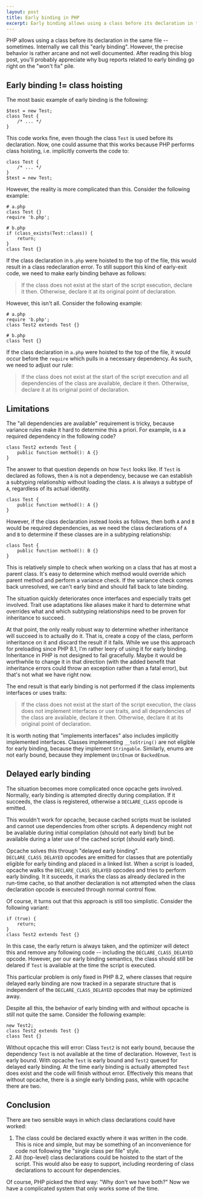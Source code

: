 ```yaml
---
layout: post
title: Early binding in PHP
excerpt: Early binding allows using a class before its declaration in the same file. However, the precise behavior is rather arcane.
---
```

PHP allows using a class before its declaration in the same file -- sometimes. Internally we call this "early binding". However, the precise behavior is rather arcane and not well documented. After reading this blog post, you'll probably appreciate why bug reports related to early binding go right on the "won't fix" pile.

## Early binding != class hoisting

The most basic example of early binding is the following:

```php?start_inline=1
$test = new Test;
class Test {
    /* ... */
}
```

This code works fine, even though the class `Test` is used before its declaration. Now, one could assume that this works because PHP performs class hoisting, i.e. implicitly converts the code to:


```php?start_inline=1
class Test {
    /* ... */
}
$test = new Test;
```

However, the reality is more complicated than this. Consider the following example:

```php?start_inline=1
# a.php
class Test {}
require 'b.php';

# b.php
if (class_exists(Test::class)) {
    return;
}
class Test {}
```

If the class declaration in `b.php` were hoisted to the top of the file, this would result in a class redeclaration error. To still support this kind of early-exit code, we need to make early binding behave as follows:

> If the class does not exist at the start of the script execution, declare it then. Otherwise, declare it at its original point of declaration.

However, this isn't all. Consider the following example:

```php?start_inline=1
# a.php
require 'b.php';
class Test2 extends Test {}

# b.php
class Test {}
```

If the class declaration in `a.php` were hoisted to the top of the file, it would occur before the `require` which pulls in a necessary dependency. As such, we need to adjust our rule:

> If the class does not exist at the start of the script execution and all dependencies of the class are available, declare it then. Otherwise, declare it at its original point of declaration.

## Limitations

The "all dependencies are available" requirement is tricky, because variance rules make it hard to determine this a priori. For example, is `A` a required dependency in the following code?

```php?start_inline=1
class Test2 extends Test {
    public function method(): A {}
}
```

The answer to that question depends on how `Test` looks like. If `Test` is declared as follows, then `A` is not a dependency, because we can establish a subtyping relationship without loading the class. `A` is always a subtype of `A`, regardless of its actual identity.

```php?start_inline=1
class Test {
    public function method(): A {}
}
```

However, if the class declaration instead looks as follows, then both `A` and `B` would be required dependencies, as we need the class declarations of `A` and `B` to determine if these classes are in a subtyping relationship:

```php?start_inline=1
class Test {
    public function method(): B {}
}
```

This is relatively simple to check when working on a class that has at most a parent class. It's easy to determine which method would override which parent method and perform a variance check. If the variance check comes back unresolved, we can't early bind and should fall back to late binding.

The situation quickly deteriorates once interfaces and especially traits get involved. Trait use adaptations like aliases make it hard to determine what overrides what and which subtyping relationships need to be proven for inheritance to succeed.

At that point, the only really robust way to determine whether inheritance will succeed is to actually do it. That is, create a copy of the class, perform inheritance on it and discard the result if it fails. While we use this approach for preloading since PHP 8.1, I'm rather leery of using it for early binding. Inheritance in PHP is not designed to fail gracefully. Maybe it would be worthwhile to change it in that direction (with the added benefit that inheritance errors could throw an exception rather than a fatal error), but that's not what we have right now.

The end result is that early binding is not performed if the class implements interfaces or uses traits:

> If the class does not exist at the start of the script execution, the class does not implement interfaces or use traits, and all dependencies of the class are available, declare it then. Otherwise, declare it at its original point of declaration.

It is worth noting that "implements interfaces" also includes implicitly implemented interfaces. Classes implementing `__toString()` are not eligible for early binding, because they implement `Stringable`. Similarly, enums are not early bound, because they implement `UnitEnum` or `BackedEnum`.

## Delayed early binding

The situation becomes more complicated once opcache gets involved. Normally, early binding is attempted directly during compilation. If it succeeds, the class is registered, otherwise a `DECLARE_CLASS` opcode is emitted.

This wouldn't work for opcache, because cached scripts must be isolated and cannot use dependencies from other scripts. A dependency might not be available during initial compilation (should not early bind) but be available during a later use of the cached script (should early bind).

Opcache solves this through "delayed early binding". `DECLARE_CLASS_DELAYED` opcodes are emitted for classes that are potentially eligible for early binding and placed in a linked list. When a script is loaded, opcache walks the `DECLARE_CLASS_DELAYED` opcodes and tries to perform early binding. It it suceeds, it marks the class as already declared in the run-time cache, so that another declaration is not attempted when the class declaration opcode is executed through normal control flow.

Of course, it turns out that this approach is still too simplistic. Consider the following variant:

```php?start_inline=1
if (true) {
    return;
}
class Test2 extends Test {}
```

In this case, the early return is always taken, and the optimizer will detect this and remove any following code -- including the `DECLARE_CLASS_DELAYED` opcode. However, per our early binding semantics, the class should still be delared if `Test` is available at the time the script is executed.

This particular problem is only fixed in PHP 8.2, where classes that require delayed early binding are now tracked in a separate structure that is independent of the `DECLARE_CLASS_DELAYED` opcodes that may be optimized away.

Despite all this, the behavior of early binding with and without opcache is still not quite the same. Consider the following example:

```php?start_inline=1
new Test2;
class Test2 extends Test {}
class Test {}
```

Without opcache this will error: Class `Test2` is not early bound, because the dependency `Test` is not available at the time of declaration. However, `Test` is early bound. With opcache `Test` is early bound and `Test2` queued for delayed early binding. At the time early binding is actually attempted `Test` does exist and the code will finish without error. Effectively this means that without opcache, there is a single early binding pass, while with opcache there are two.

## Conclusion

There are two sensible ways in which class declarations could have worked:

1. The class could be declared exactly where it was written in the code. This is nice and simple, but may be something of an inconvenience for code not following the "single class per file" style.
2. All (top-level) class declarations could be hoisted to the start of the script. This would also be easy to support, including reordering of class declarations to account for dependencies.

Of course, PHP picked the third way: "Why don't we have both?" Now we have a complicated system that only works some of the time.

